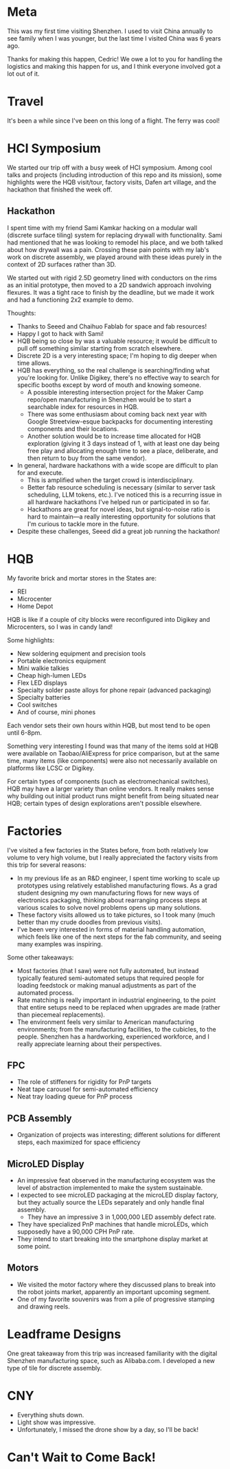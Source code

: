 # Meta

This was my first time visiting Shenzhen. I used to visit China annually to see family when I was younger, but the last time I visited China was 6 years ago.

Thanks for making this happen, Cedric! We owe a lot to you for handling the logistics and making this happen for us, and I think everyone involved got a lot out of it.

# Travel

It's been a while since I've been on this long of a flight. The ferry was cool!

# HCI Symposium

We started our trip off with a busy week of HCI symposium. Among cool talks and projects (including introduction of this repo and its mission), some highlights were the HQB visit/tour, factory visits, Dafen art village, and the hackathon that finished the week off.

## Hackathon

I spent time with my friend Sami Kamkar hacking on a modular wall (discrete surface tiling) system for replacing drywall with functionality. Sami had mentioned that he was looking to remodel his place, and we both talked about how drywall was a pain. Crossing these pain points with my lab's work on discrete assembly, we played around with these ideas purely in the context of 2D surfaces rather than 3D.

We started out with rigid 2.5D geometry lined with conductors on the rims as an initial prototype, then moved to a 2D sandwich approach involving flexures. It was a tight race to finish by the deadline, but we made it work and had a functioning 2x2 example to demo.

Thoughts:
- Thanks to Seeed and Chaihuo Fablab for space and fab resources!
- Happy I got to hack with Sami!
- HQB being so close by was a valuable resource; it would be difficult to pull off something similar starting from scratch elsewhere.
- Discrete 2D is a very interesting space; I'm hoping to dig deeper when time allows.
- HQB has everything, so the real challenge is searching/finding what you're looking for. Unlike Digikey, there's no effective way to search for specific booths except by word of mouth and knowing someone.
    - A possible interesting intersection project for the Maker Camp repo/open manufacturing in Shenzhen would be to start a searchable index for resources in HQB.
    - There was some enthusiasm about coming back next year with Google Streetview-esque backpacks for documenting interesting components and their locations.
    - Another solution would be to increase time allocated for HQB exploration (giving it 3 days instead of 1, with at least one day being free play and allocating enough time to see a place, deliberate, and then return to buy from the same vendor).
- In general, hardware hackathons with a wide scope are difficult to plan for and execute.
    - This is amplified when the target crowd is interdisciplinary.
    - Better fab resource scheduling is necessary (similar to server task scheduling, LLM tokens, etc.). I've noticed this is a recurring issue in all hardware hackathons I've helped run or participated in so far.
    - Hackathons are great for novel ideas, but signal-to-noise ratio is hard to maintain—a really interesting opportunity for solutions that I'm curious to tackle more in the future.
- Despite these challenges, Seeed did a great job running the hackathon!

# HQB

My favorite brick and mortar stores in the States are:
- REI
- Microcenter
- Home Depot

HQB is like if a couple of city blocks were reconfigured into Digikey and Microcenters, so I was in candy land!

Some highlights:
- New soldering equipment and precision tools
- Portable electronics equipment
- Mini walkie talkies
- Cheap high-lumen LEDs
- Flex LED displays
- Specialty solder paste alloys for phone repair (advanced packaging)
- Specialty batteries
- Cool switches
- And of course, mini phones

Each vendor sets their own hours within HQB, but most tend to be open until 6-8pm.

Something very interesting I found was that many of the items sold at HQB were available on Taobao/AliExpress for price comparison, but at the same time, many items (like components) were also not necessarily available on platforms like LCSC or Digikey.

For certain types of components (such as electromechanical switches), HQB may have a larger variety than online vendors. It really makes sense why building out initial product runs might benefit from being situated near HQB; certain types of design explorations aren't possible elsewhere.

# Factories

I've visited a few factories in the States before, from both relatively low volume to very high volume, but I really appreciated the factory visits from this trip for several reasons:
- In my previous life as an R&D engineer, I spent time working to scale up prototypes using relatively established manufacturing flows. As a grad student designing my own manufacturing flows for new ways of electronics packaging, thinking about rearranging process steps at various scales to solve novel problems opens up many solutions.
- These factory visits allowed us to take pictures, so I took many (much better than my crude doodles from previous visits).
- I've been very interested in forms of material handling automation, which feels like one of the next steps for the fab community, and seeing many examples was inspiring.

Some other takeaways:
- Most factories (that I saw) were not fully automated, but instead typically featured semi-automated setups that required people for loading feedstock or making manual adjustments as part of the automated process.
- Rate matching is really important in industrial engineering, to the point that entire setups need to be replaced when upgrades are made (rather than piecemeal replacements).
- The environment feels very similar to American manufacturing environments; from the manufacturing facilities, to the cubicles, to the people. Shenzhen has a hardworking, experienced workforce, and I really appreciate learning about their perspectives.

## FPC
- The role of stiffeners for rigidity for PnP targets
- Neat tape carousel for semi-automated efficiency
- Neat tray loading queue for PnP process
 
## PCB Assembly
- Organization of projects was interesting; different solutions for different steps, each maximized for space efficiency

## MicroLED Display
- An impressive feat observed in the manufacturing ecosystem was the level of abstraction implemented to make the system sustainable.
- I expected to see microLED packaging at the microLED display factory, but they actually source the LEDs separately and only handle final assembly.
    - They have an impressive 3 in 1,000,000 LED assembly defect rate.
- They have specialized PnP machines that handle microLEDs, which supposedly have a 90,000 CPH PnP rate.
- They intend to start breaking into the smartphone display market at some point.

## Motors
- We visited the motor factory where they discussed plans to break into the robot joints market, apparently an important upcoming segment.
- One of my favorite souvenirs was from a pile of progressive stamping and drawing reels.

# Leadframe Designs

One great takeaway from this trip was increased familiarity with the digital Shenzhen manufacturing space, such as Alibaba.com.
I developed a new type of tile for discrete assembly.

# CNY

- Everything shuts down.
- Light show was impressive.
- Unfortunately, I missed the drone show by a day, so I'll be back!

# Can't Wait to Come Back!
